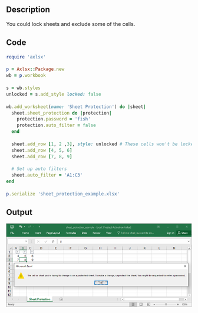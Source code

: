 ## Description

You could lock sheets and exclude some of the cells.

## Code

```ruby
require 'axlsx'

p = Axlsx::Package.new
wb = p.workbook

s = wb.styles
unlocked = s.add_style locked: false

wb.add_worksheet(name: 'Sheet Protection') do |sheet|
  sheet.sheet_protection do |protection|
    protection.password = 'fish'
    protection.auto_filter = false
  end

  sheet.add_row [1, 2 ,3], style: unlocked # These cells won't be locked
  sheet.add_row [4, 5, 6]
  sheet.add_row [7, 8, 9]

  # Set up auto filters
  sheet.auto_filter = 'A1:C3'
end

p.serialize 'sheet_protection_example.xlsx'
```

## Output

![Output](images/sheet_protection_example.png "Output")
